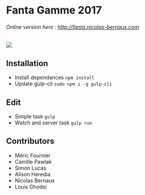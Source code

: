 # Fanta Gamme 2017

###### Online version here : http://fanta.nicolas-bernaux.com

![](http://www.promotional-gifts.com/wp-content/uploads/2017/03/fanta-twisted-bottle-title.jpg)

## Installation
- Install dependances `npm install`
- Update gulp-cli `sudo npm i -g gulp-cli`

## Edit
- Simple task `gulp`
- Watch and server task `gulp run`


## Contributors

- Méric Fournier
- Camille Pawlak
- Simon Lucas
- Alison Heredia
- Nicolas Bernaux
- Louis Ghodsi

